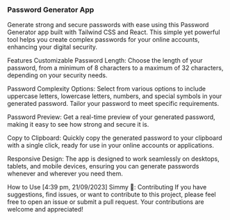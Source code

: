 ###  Password Generator App
Generate strong and secure passwords with ease using this Password Generator app built with Tailwind CSS and React. This simple yet powerful tool helps you create complex passwords for your online accounts, enhancing your digital security.

Features
Customizable Password Length: Choose the length of your password, from a minimum of 8 characters to a maximum of 32 characters, depending on your security needs.

Password Complexity Options: Select from various options to include uppercase letters, lowercase letters, numbers, and special symbols in your generated password. Tailor your password to meet specific requirements.

Password Preview: Get a real-time preview of your generated password, making it easy to see how strong and secure it is.

Copy to Clipboard: Quickly copy the generated password to your clipboard with a single click, ready for use in your online accounts or applications.

Responsive Design: The app is designed to work seamlessly on desktops, tablets, and mobile devices, ensuring you can generate passwords whenever and wherever you need them.

How to Use
[4:39 pm, 21/09/2023] Simmy 🦋: Contributing
If you have suggestions, find issues, or want to contribute to this project, please feel free to open an issue or submit a pull request. Your contributions are welcome and appreciated!
